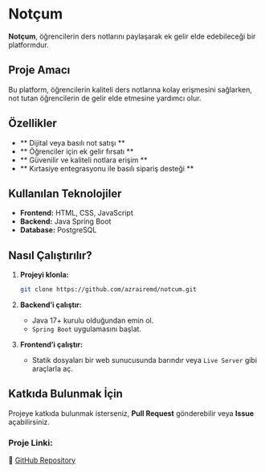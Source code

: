 # Notçum  
**Notçum**, öğrencilerin ders notlarını paylaşarak ek gelir elde edebileceği bir platformdur.  

##  Proje Amacı  
Bu platform, öğrencilerin kaliteli ders notlarına kolay erişmesini sağlarken, not tutan öğrencilerin de gelir elde etmesine yardımcı olur.  

##  Özellikler  
- ** Dijital veya basılı not satışı  **
- ** Öğrenciler için ek gelir fırsatı  **
- ** Güvenilir ve kaliteli notlara erişim **
- ** Kırtasiye entegrasyonu ile basılı sipariş desteği **

##  Kullanılan Teknolojiler  
- **Frontend:** HTML, CSS, JavaScript  
- **Backend:** Java Spring Boot  
- **Database:** PostgreSQL  

##  Nasıl Çalıştırılır?  
1. **Projeyi klonla:**  
   ```bash
   git clone https://github.com/azrairemd/notcum.git
   ```
2. **Backend’i çalıştır:**  
   - Java 17+ kurulu olduğundan emin ol.  
   - `Spring Boot` uygulamasını başlat.  

3. **Frontend’i çalıştır:**  
   - Statik dosyaları bir web sunucusunda barındır veya `Live Server` gibi araçlarla aç.  

##  Katkıda Bulunmak İçin  
Projeye katkıda bulunmak isterseniz, **Pull Request** gönderebilir veya **Issue** açabilirsiniz.  

###  Proje Linki:  
🔗 [GitHub Repository](https://github.com/azrairemd/notcum)  
